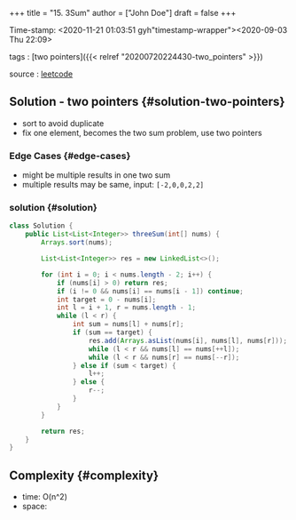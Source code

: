 +++
title = "15. 3Sum"
author = ["John Doe"]
draft = false
+++

Time-stamp: <2020-11-21 01:03:51 gyh"timestamp-wrapper"><span class="timestamp">&lt;2020-09-03 Thu 22:09&gt;</span></span>

tags
: [two pointers]({{< relref "20200720224430-two_pointers" >}})

source
: [leetcode](https://leetcode.com/problems/3sum/)


## Solution - two pointers {#solution-two-pointers}

-   sort to avoid duplicate
-   fix one element, becomes the two sum problem, use two pointers


### Edge Cases {#edge-cases}

-   might be multiple results in one two sum
-   multiple results may be same, input: `[-2,0,0,2,2]`


### solution {#solution}

```java
class Solution {
    public List<List<Integer>> threeSum(int[] nums) {
        Arrays.sort(nums);

        List<List<Integer>> res = new LinkedList<>();

        for (int i = 0; i < nums.length - 2; i++) {
            if (nums[i] > 0) return res;
            if (i != 0 && nums[i] == nums[i - 1]) continue;
            int target = 0 - nums[i];
            int l = i + 1, r = nums.length - 1;
            while (l < r) {
                int sum = nums[l] + nums[r];
                if (sum == target) {
                    res.add(Arrays.asList(nums[i], nums[l], nums[r]));
                    while (l < r && nums[l] == nums[++l]);
                    while (l < r && nums[r] == nums[--r]);
                } else if (sum < target) {
                    l++;
                } else {
                    r--;
                }
            }
        }

        return res;
    }
}
```


## Complexity {#complexity}

-   time: O(n^2)
-   space:
